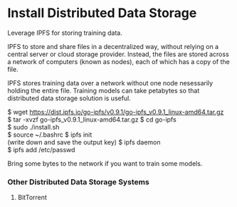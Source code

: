 # Install Distributed Data Storage

Leverage IPFS for storing training data. 

IPFS to store and share files in a decentralized way, without relying on a central server or cloud storage provider. Instead, the files are stored across a network of computers (known as nodes), each of which has a copy of the file.

IPFS stores training data over a network without one node nesessarily holding the entire file. Training models can take petabytes so that distributed data storage solution is useful.

$ wget https://dist.ipfs.io/go-ipfs/v0.9.1/go-ipfs_v0.9.1_linux-amd64.tar.gz \
$ tar -xvzf go-ipfs_v0.9.1_linux-amd64.tar.gz
$ cd go-ipfs \
$ sudo ./install.sh \
$ source ~/.bashrc
$ ipfs init \
(write down and save the output key)
$ ipfs daemon \
$ ipfs add /etc/passwd

Bring some bytes to the network if you want to train some models.

### Other Distributed Data Storage Systems

1. BitTorrent
